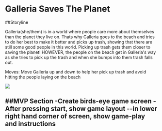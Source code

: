 # Galleria Saves The Planet

##Storyline

Galleria(she/them) is in a world where people care more about themselves than the planet they live on. Thats why Galleria goes to the beach and tries to do her best to make it better and picks up trash, showing that there are still some good people in this world. Picking up trash gets them closer to saving the planet!
HOWEVER, the people on the beach get in Galleria's way as she tries to pick up the trash and when she bumps into them trash falls out. 

Moves: Move Galleria up and down to help her pick up trash and avoid hitting the people laying on the beach

<img src="images/wireframe.jpeg" />

##MVP Section
-Create birds-eye game screen
-After pressing start, show game layout --in lower right hand corner of screen, show game-play and instructions
-


